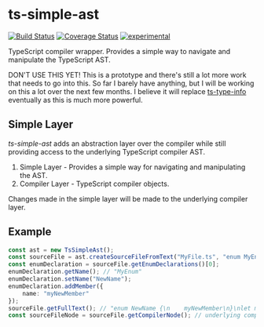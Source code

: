 ﻿ts-simple-ast
=============

[![Build Status](https://travis-ci.org/dsherret/ts-simple-ast.svg)](https://travis-ci.org/dsherret/ts-simple-ast)
[![Coverage Status](https://coveralls.io/repos/dsherret/ts-simple-ast/badge.svg?branch=master&service=github)](https://coveralls.io/github/dsherret/ts-simple-ast?branch=master)
[![experimental](http://badges.github.io/stability-badges/dist/experimental.svg)](http://github.com/badges/stability-badges)

TypeScript compiler wrapper. Provides a simple way to navigate and manipulate the TypeScript AST.

DON'T USE THIS YET! This is a prototype and there's still a lot more work that needs to go into this. So far I barely have anything, but I will be working on this a lot over the next few months.
I believe it will replace [ts-type-info](https://github.com/dsherret/ts-type-info) eventually as this is much more powerful.

## Simple Layer

*ts-simple-ast* adds an abstraction layer over the compiler while still providing access to the underlying TypeScript compiler AST.

1. Simple Layer - Provides a simple way for navigating and manipulating the AST.
2. Compiler Layer - TypeScript compiler objects.

Changes made in the simple layer will be made to the underlying compiler layer.


## Example

```typescript
const ast = new TsSimpleAst();
const sourceFile = ast.createSourceFileFromText("MyFile.ts", "enum MyEnum {}\nlet myEnum: MyEnum;");
const enumDeclaration = sourceFile.getEnumDeclarations()[0];
enumDeclaration.getName(); // "MyEnum"
enumDeclaration.setName("NewName");
enumDeclaration.addMember({
    name: "myNewMember"
});
sourceFile.getFullText(); // "enum NewName {\n    myNewMember\n}\nlet myEnum: NewName;"
const sourceFileNode = sourceFile.getCompilerNode(); // underlying compiler node from the typescript AST
```
